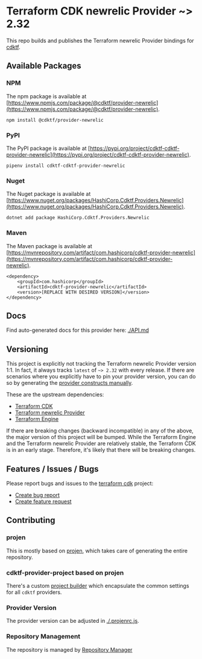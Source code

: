 # Terraform CDK newrelic Provider ~> 2.32

This repo builds and publishes the Terraform newrelic Provider bindings for [cdktf](https://cdk.tf).

## Available Packages

### NPM

The npm package is available at [https://www.npmjs.com/package/@cdktf/provider-newrelic](https://www.npmjs.com/package/@cdktf/provider-newrelic).

`npm install @cdktf/provider-newrelic`

### PyPI

The PyPI package is available at [https://pypi.org/project/cdktf-cdktf-provider-newrelic](https://pypi.org/project/cdktf-cdktf-provider-newrelic).

`pipenv install cdktf-cdktf-provider-newrelic`

### Nuget

The Nuget package is available at [https://www.nuget.org/packages/HashiCorp.Cdktf.Providers.Newrelic](https://www.nuget.org/packages/HashiCorp.Cdktf.Providers.Newrelic).

`dotnet add package HashiCorp.Cdktf.Providers.Newrelic`

### Maven

The Maven package is available at [https://mvnrepository.com/artifact/com.hashicorp/cdktf-provider-newrelic](https://mvnrepository.com/artifact/com.hashicorp/cdktf-provider-newrelic).

```
<dependency>
    <groupId>com.hashicorp</groupId>
    <artifactId>cdktf-provider-newrelic</artifactId>
    <version>[REPLACE WITH DESIRED VERSION]</version>
</dependency>
```

## Docs

Find auto-generated docs for this provider here: [./API.md](./API.md)

## Versioning

This project is explicitly not tracking the Terraform newrelic Provider version 1:1. In fact, it always tracks `latest` of `~> 2.32` with every release. If there are scenarios where you explicitly have to pin your provider version, you can do so by generating the [provider constructs manually](https://cdk.tf/imports).

These are the upstream dependencies:

* [Terraform CDK](https://cdk.tf)
* [Terraform newrelic Provider](https://github.com/terraform-providers/terraform-provider-newrelic)
* [Terraform Engine](https://terraform.io)

If there are breaking changes (backward incompatible) in any of the above, the major version of this project will be bumped. While the Terraform Engine and the Terraform newrelic Provider are relatively stable, the Terraform CDK is in an early stage. Therefore, it's likely that there will be breaking changes.

## Features / Issues / Bugs

Please report bugs and issues to the [terraform cdk](https://cdk.tf) project:

* [Create bug report](https://cdk.tf/bug)
* [Create feature request](https://cdk.tf/feature)

## Contributing

### projen

This is mostly based on [projen](https://github.com/eladb/projen), which takes care of generating the entire repository.

### cdktf-provider-project based on projen

There's a custom [project builder](https://github.com/hashicorp/cdktf-provider-project) which encapsulate the common settings for all `cdktf` providers.

### Provider Version

The provider version can be adjusted in [./.projenrc.js](./.projenrc.js).

### Repository Management

The repository is managed by [Repository Manager](https://github.com/hashicorp/cdktf-repository-manager/)
